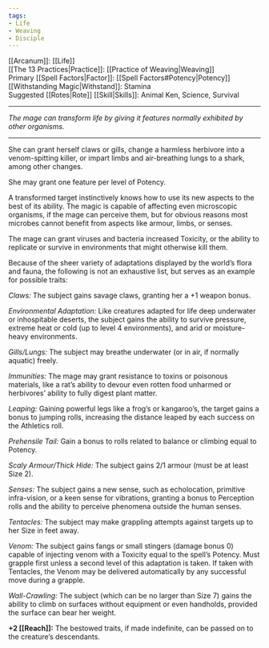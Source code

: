 ```yaml
---
tags:
- Life
- Weaving
- Disciple
---
```


[[Arcanum]]: [[Life]]\
[[The 13 Practices|Practice]]: [[Practice of Weaving|Weaving]]\
Primary [[Spell Factors|Factor]]: [[Spell Factors#Potency|Potency]]\
[[Withstanding Magic|Withstand]]: Stamina\
Suggested [[Rotes|Rote]] [[Skill|Skills]]: Animal Ken, Science, Survival

---

_The mage can transform life by giving it features normally exhibited by other organisms._

---

She can grant herself claws or gills, change a harmless herbivore into a venom-spitting killer, or impart limbs and air-breathing lungs to a shark, among other changes.

She may grant one feature per level of Potency.

A transformed target instinctively knows how to use its new aspects to the best of its ability. The magic is capable of affecting even microscopic organisms, if the mage can perceive them, but for obvious reasons most microbes cannot benefit from aspects like armour, limbs, or senses.

The mage can grant viruses and bacteria increased Toxicity, or the ability to replicate or survive in environments that might otherwise kill them.

Because of the sheer variety of adaptations displayed by the world’s flora and fauna, the following is not an exhaustive list, but serves as an example for possible traits:

_Claws:_ The subject gains savage claws, granting her a +1 weapon bonus.

_Environmental Adaptation:_ Like creatures adapted for life deep underwater or inhospitable deserts, the subject gains the ability to survive pressure, extreme heat or cold (up to level 4 environments), and arid or moisture-heavy environments.

_Gills/Lungs:_ The subject may breathe underwater (or in air, if normally aquatic) freely.

_Immunities:_ The mage may grant resistance to toxins or poisonous materials, like a rat’s ability to devour even rotten food unharmed or herbivores’ ability to fully digest plant matter.

_Leaping:_ Gaining powerful legs like a frog’s or kangaroo’s, the target gains a bonus to jumping rolls, increasing the distance leaped by each success on the Athletics roll.

_Prehensile Tail:_ Gain a bonus to rolls related to balance or climbing equal to Potency.

_Scaly Armour/Thick Hide:_ The subject gains 2/1 armour (must be at least Size 2).

_Senses:_ The subject gains a new sense, such as echolocation, primitive infra-vision, or a keen sense for vibrations, granting a bonus to Perception rolls and the ability to perceive phenomena outside the human senses.

_Tentacles:_ The subject may make grappling attempts against targets up to her Size in feet away.

_Venom:_ The subject gains fangs or small stingers (damage bonus 0) capable of injecting venom with a Toxicity equal to the spell’s Potency. Must grapple first unless a second level of this adaptation is taken. If taken with Tentacles, the Venom may be delivered automatically by any successful move during a grapple.

_Wall-Crawling:_ The subject (which can be no larger than Size 7) gains the ability to climb on surfaces without equipment or even handholds, provided the surface can bear her weight.

**+2 [[Reach]]:** The bestowed traits, if made indefinite, can be passed on to the creature’s descendants.
